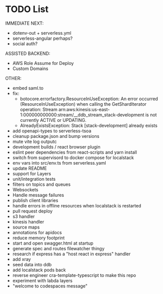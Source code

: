 # TODO List

IMMEDIATE NEXT:

- dotenv-out + serverless.yml
- serverless-angular perhaps?
- social auth?

ASSISTED BACKEND:

- AWS Role Assume for Deploy
- Custom Domains

OTHER:

- embed saml.to
- fix:
  - botocore.errorfactory.ResourceInUseException: An error occurred (ResourceInUseException) when calling the GetShardIterator
    operation: Stream arn:aws:kinesis:us-east-1:000000000000:stream/\_\_ddb_stream_stack-development is not currently ACTIVE or
    UPDATING.
  - AlreadyExistsException: Stack [stack-development] already exists
- add openapi-types to serverless-tsoa
- cleanup package.json and bump versions
- mute vite log outputc
- development builds / react browser plugin
- eslint peer dependencies from react-scripts and yarn install
- switch from supervisord to docker compose for localstack
- env vars into src/env.ts from serverless.yaml
- update README
- support for Layers
- unit/integration tests
- filters on topics and queues
- Websockets
- Handle message failures
- publish client libraries
- handle errors in offline resources when localstack is restarted
- pull request deploy
- s3 handler
- kinesis handler
- source maps
- annotations for apidocs
- reduce memory footprint
- start and open swagger.html at startup
- generate spec and routes filewatcher thingy
- research if express has a "host react in express" handler
- add xray
- seed data into ddb
- add localstack pods back
- reverse engineer cra-template-typescript to make this repo
- experiment with labda layers
- "welcome to codespaces message"
